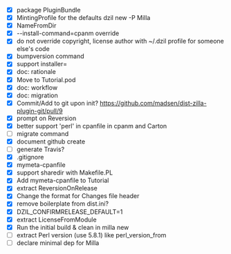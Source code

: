 - [x] package PluginBundle
- [x] MintingProfile for the defaults dzil new -P Milla
- [x] NameFromDir
- [x] --install-command=cpanm override
- [x] do not override copyright, license author with ~/.dzil profile for someone else's code
- [x] bumpversion command
- [x] support installer=
- [x] doc: rationale
- [x] Move to Tutorial.pod
- [x] doc: workflow
- [x] doc: migration
- [x] Commit/Add to git upon init? https://github.com/madsen/dist-zilla-plugin-git/pull/9
- [x] prompt on Reversion
- [x] better support 'perl' in cpanfile in cpanm and Carton
- [ ] migrate command
- [x] document github create
- [ ] generate Travis?
- [x] .gitignore
- [x] mymeta-cpanfile
- [x] support sharedir with Makefile.PL
- [x] Add mymeta-cpanfile to Tutorial
- [x] extract ReversionOnRelease
- [x] Change the format for Changes file header
- [x] remove boilerplate from dist.ini?
- [x] DZIL_CONFIRMRELEASE_DEFAULT=1
- [x] extract LicenseFromModule
- [x] Run the initial build & clean in milla new
- [ ] extract Perl version (use 5.8.1) like perl_version_from
- [ ] declare minimal dep for Milla
